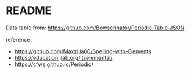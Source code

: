 # README

Data table from: <https://github.com/Bowserinator/Periodic-Table-JSON>

reference:

* <https://github.com/Maxzilla60/Spelling-with-Elements>
* <https://education.jlab.org/itselemental/>
* <https://cfws.github.io/Periodic/>
